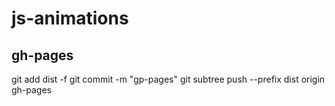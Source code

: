 # js-animations


## gh-pages
git add dist -f
git commit -m "gp-pages"
git subtree push --prefix dist origin gh-pages